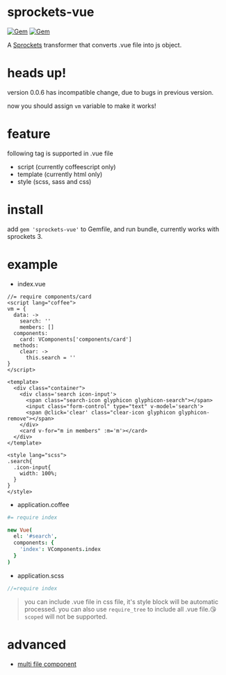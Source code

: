 # sprockets-vue

[![Gem](https://img.shields.io/gem/v/sprockets-vue.svg)](https://rubygems.org/gems/sprockets-vue)
[![Gem](https://img.shields.io/gem/dt/sprockets-vue.svg)](https://rubygems.org/gems/sprockets-vue)

A [Sprockets](https://github.com/rails/sprockets) transformer that converts .vue file into js object.


# heads up!
version 0.0.6 has incompatible change, due to bugs in previous version.

now you should assign `vm` variable to make it works!

# feature

following tag is supported in .vue file
* script (currently coffeescript only)
* template (currently html only)
* style (scss, sass and css)

# install
add `gem 'sprockets-vue'` to Gemfile, and run bundle, currently works with sprockets 3.

# example
* index.vue
```vue
//= require components/card
<script lang="coffee">
vm = {
  data: ->
    search: ''
    members: []
  components:
    card: VComponents['components/card']
  methods:
    clear: ->
      this.search = ''
}
</script>

<template>
  <div class="container">
    <div class='search icon-input'>
      <span class="search-icon glyphicon glyphicon-search"></span>
      <input class="form-control" type="text" v-model='search'>
      <span @click='clear' class="clear-icon glyphicon glyphicon-remove"></span>
    </div>
    <card v-for="m in members" :m='m'></card>
  </div>
</template>

<style lang="scss">
.search{
  .icon-input{
    width: 100%;
  }
}
</style>
```

* application.coffee

```coffee
#= require index

new Vue(
  el: '#search',
  components: {
    'index': VComponents.index
  }
)
```

* application.scss
```scss
//=require index
```

> you can include .vue file in css file, it's style block will be automatic processed.
 you can also use `require_tree` to include all .vue file.😘
 `scoped` will not be supported. 

# advanced
* [multi file component](https://github.com/kikyous/sprockets-vue/wiki/multi-file-component)
